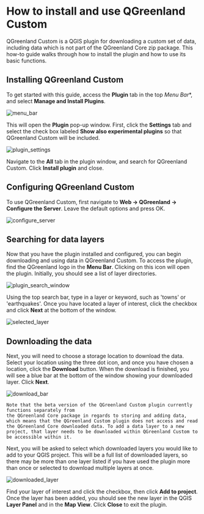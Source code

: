 # How to install and use QGreenland Custom

QGreenland Custom is a QGIS plugin for downloading a custom set of data, including data which 
is not part of the QGreenland Core zip package. This how-to guide walks through how to install the plugin and how to use its basic functions.

## Installing QGreenland Custom

To get started with this guide, access the **Plugin** tab 
in the top *Menu Bar**, and select **Manage and Install Plugins**. 

![menu_bar](/_images/menu_bar.png)

This will open the **Plugin** pop-up window. First, click the **Settings** tab and select the check box 
labeled **Show also experimental plugins** so that QGreenland Custom will be included. 

![plugin_settings](/_images/plugin_settings.png)

Navigate to the **All** tab in the plugin window, and search for QGreenland Custom. Click **Install plugin** and close. 

## Configuring QGreenland Custom
To use QGreenland Custom, first navigate to **Web -> QGreenland -> Configure the Server**. Leave the default options and press OK. 

![configure_server](/_images/configure_server.png)

## Searching for data layers
Now that you have the plugin installed and configured, you can begin downloading and using data in QGreenland Custom.
To access the plugin, find the QGreenland logo in the **Menu Bar**. Clicking on this icon will
open the plugin. Initially, you should see a list of layer directories. 

![plugin_search_window](/_images/plugin_search_window.png)

Using the top search bar, type in a layer or keyword, such as 'towns' or 'earthquakes'. 
Once you have located a layer of interest, click the checkbox and click **Next** at the bottom of the window. 

![selected_layer](/_images/selected_layer.png)

## Downloading the data
Next, you will need to choose a storage location to download the data. Select your location using the 
three dot icon, and once you have chosen a location, click the **Download** button. When the download
is finished, you will see a blue bar at the bottom of the window showing your downloaded layer. 
Click **Next**.

![download_bar](/_images/download_bar.png)

```{note}
Note that the beta version of the QGreenland Custom plugin currently functions separately from
the QGreenland Core package in regards to storing and adding data, which means that the QGreenland Custom plugin does not access and read the QGreenland Core downloaded data. To add a data layer to a new project, that layer needs to be downloaded within QGreenland Custom to be accessible within it.
```

Next, you will be asked to select which downloaded layers you would like to add to your QGIS 
project. This will be a full list of downloaded layers, so there may be more than one layer listed
if you have used the plugin more than once or selected to download multiple layers at once. 

![downloaded_layer](/_images/downloaded_layers.png)

Find your layer of interest and click the checkbox, then click **Add to project**. Once the layer has been added, you should see the new layer in the QGIS **Layer Panel** and in the **Map View**. Click **Close** to exit the plugin.

